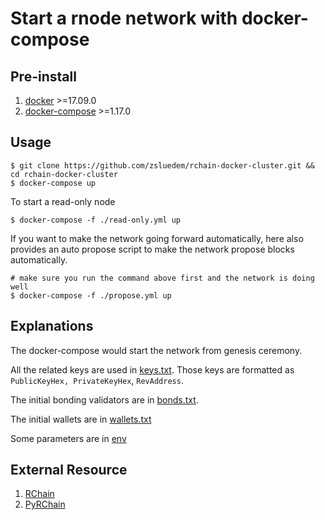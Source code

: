 # Start a rnode network with docker-compose

## Pre-install

1. [docker](https://docs.docker.com/install/) >=17.09.0
2. [docker-compose](https://docs.docker.com/compose/install/) >=1.17.0

## Usage

    $ git clone https://github.com/zsluedem/rchain-docker-cluster.git && cd rchain-docker-cluster
    $ docker-compose up


To start a read-only node

    $ docker-compose -f ./read-only.yml up

If you want to make the network going forward automatically,
here also provides an auto propose script to make the network
propose blocks automatically.

    # make sure you run the command above first and the network is doing well
    $ docker-compose -f ./propose.yml up

## Explanations

The docker-compose would start the network from genesis ceremony.

All the related keys are used in [keys.txt](./keys.txt).
Those keys are formatted as `PublicKeyHex, PrivateKeyHex`, `RevAddress`.

The initial bonding validators are in [bonds.txt](./bonds.txt).

The initial wallets are in [wallets.txt](./wallets.txt)

Some parameters are in [env](./env)

## External Resource

1. [RChain](https://github.com/rchain/rchain)
2. [PyRChain](https://github.com/rchain/pyrchain)

